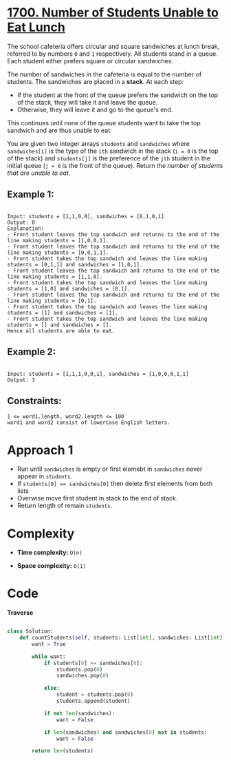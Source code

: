 # [1700. Number of Students Unable to Eat Lunch](https://leetcode.com/problems/number-of-students-unable-to-eat-lunch/description/?envType=daily-question&envId=2024-04-08)

The school cafeteria offers circular and square sandwiches at lunch break, referred to by numbers `0` and `1` respectively. All students stand in a queue. Each student either prefers square or circular sandwiches.

The number of sandwiches in the cafeteria is equal to the number of students. The sandwiches are placed in a **stack**. At each step:

- If the student at the front of the queue prefers the sandwich on the top of the stack, they will take it and leave the queue.
- Otherwise, they will leave it and go to the queue's end.

This continues until none of the queue students want to take the top sandwich and are thus unable to eat.

You are given two integer arrays `students` and `sandwiches` where `sandwiches[i]` is the type of the `i​​​​​​th` sandwich in the stack (`i = 0` is the top of the stack) and `students[j]` is the preference of the `j​​​​​​th` student in the initial queue (`j = 0` is the front of the queue). Return _the number of students that are unable to eat_.

## Example 1:

```

Input: students = [1,1,0,0], sandwiches = [0,1,0,1]
Output: 0
Explanation:
- Front student leaves the top sandwich and returns to the end of the line making students = [1,0,0,1].
- Front student leaves the top sandwich and returns to the end of the line making students = [0,0,1,1].
- Front student takes the top sandwich and leaves the line making students = [0,1,1] and sandwiches = [1,0,1].
- Front student leaves the top sandwich and returns to the end of the line making students = [1,1,0].
- Front student takes the top sandwich and leaves the line making students = [1,0] and sandwiches = [0,1].
- Front student leaves the top sandwich and returns to the end of the line making students = [0,1].
- Front student takes the top sandwich and leaves the line making students = [1] and sandwiches = [1].
- Front student takes the top sandwich and leaves the line making students = [] and sandwiches = [].
Hence all students are able to eat.

```

## Example 2:

```

Input: students = [1,1,1,0,0,1], sandwiches = [1,0,0,0,1,1]
Output: 3

```

## Constraints:

```
1 <= word1.length, word2.length <= 100
word1 and word2 consist of lowercase English letters.
```

# Approach 1

- Run until `sandwiches` is empty or first elemebt in `sandwiches` never appear in `students`.
- If `students[0] == sandwiches[0]` then delete first elements from both lists
- Overwise move first student in stack to the end of stack.
- Return length of remain `students`.

# Complexity

- **Time complexity:**
  `O(n)`

- **Space complexity:**
  `O(1)`

# Code

**Traverse**

```python

class Solution:
    def countStudents(self, students: List[int], sandwiches: List[int]) -> int:
        want = True

        while want:
            if students[0] == sandwiches[0]:
                students.pop(0)
                sandwiches.pop(0)

            else:
                student = students.pop(0)
                students.append(student)

            if not len(sandwiches):
                want = False

            if len(sandwiches) and sandwiches[0] not in students:
                want = False

        return len(students)

```
